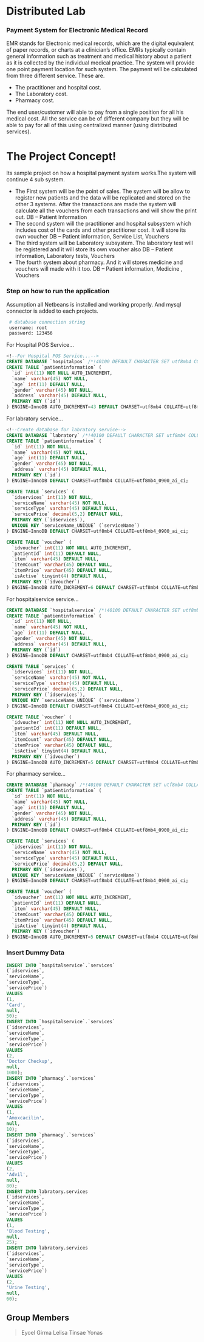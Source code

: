 # Distributed Lab
### Payment System for Electronic Medical Record 
EMR stands for Electronic medical records, which are the digital equivalent of paper records, or charts at a clinician’s office. EMRs typically contain general information such as treatment and medical history about a patient as it is collected by the individual medical practice. The system will provide one point payment location for such system. The payment will be calculated from three different service. These are.
- The practitioner and hospital cost. 
- The Laboratory cost. 
- Pharmacy cost. 

The end user/customer will able to pay from a single position for all his medical cost. All the service can be of different company but they will be able to pay for all of this using centralized manner (using distributed services).

# The Project Concept!
Its sample project on how a hospital payment system works.The system will continue 4 sub system.
  - The First system will be the point of sales. The system will be allow to register new patients and the data will be replicated and stored on the other 3 systems. After the transactions are made the system will calculate all the vouchers from each transactions and will show the print out.
  DB – Patient Information 
  - The second system will the practitioner and hospital subsystem which includes cost of the cards and other practitioner cost. It will store its own voucher 
        DB – Patient information, Service List, Vouchers
  - The third system will be Laboratory subsystem. The laboratory test will be registered and it will store its own voucher also
DB – Patient information, Laboratory tests, Vouchers
  - The fourth system about pharmacy. And it will stores medicine and vouchers will made with it too. 
DB – Patient information, Medicine , Vouchers

### Step on how to run the application
Assumption all Netbeans is installed and working properly. And mysql connector is added to each projects. 
```sh 
 # database connection string
 username: root
 password: 123456
```
For Hospital POS Service...
```sql
<!--For Hospital POS Service...-->
CREATE DATABASE `hospitalpos` /*!40100 DEFAULT CHARACTER SET utf8mb4 COLLATE utf8mb4_0900_ai_ci */ /*!80016 DEFAULT ENCRYPTION='N' */;
CREATE TABLE `patientinformation` (
  `id` int(11) NOT NULL AUTO_INCREMENT,
  `name` varchar(45) NOT NULL,
  `age` int(11) DEFAULT NULL,
  `gender` varchar(45) NOT NULL,
  `address` varchar(45) DEFAULT NULL,
  PRIMARY KEY (`id`)
) ENGINE=InnoDB AUTO_INCREMENT=43 DEFAULT CHARSET=utf8mb4 COLLATE=utf8mb4_0900_ai_ci;
```
For labratory service...
```sql
<!--Create database for labratory service-->
CREATE DATABASE `labratory` /*!40100 DEFAULT CHARACTER SET utf8mb4 COLLATE utf8mb4_0900_ai_ci */ /*!80016 DEFAULT ENCRYPTION='N' */;
CREATE TABLE `patientinformation` (
  `id` int(11) NOT NULL,
  `name` varchar(45) NOT NULL,
  `age` int(11) DEFAULT NULL,
  `gender` varchar(45) NOT NULL,
  `address` varchar(45) DEFAULT NULL,
  PRIMARY KEY (`id`)
) ENGINE=InnoDB DEFAULT CHARSET=utf8mb4 COLLATE=utf8mb4_0900_ai_ci;

CREATE TABLE `services` (
  `idservices` int(11) NOT NULL,
  `serviceName` varchar(45) NOT NULL,
  `serviceType` varchar(45) DEFAULT NULL,
  `servicePrice` decimal(5,2) DEFAULT NULL,
  PRIMARY KEY (`idservices`),
  UNIQUE KEY `serviceName_UNIQUE` (`serviceName`)
) ENGINE=InnoDB DEFAULT CHARSET=utf8mb4 COLLATE=utf8mb4_0900_ai_ci;

CREATE TABLE `voucher` (
  `idvoucher` int(11) NOT NULL AUTO_INCREMENT,
  `patientId` int(11) DEFAULT NULL,
  `item` varchar(45) DEFAULT NULL,
  `itemCount` varchar(45) DEFAULT NULL,
  `itemPrice` varchar(45) DEFAULT NULL,
  `isActive` tinyint(4) DEFAULT NULL,
  PRIMARY KEY (`idvoucher`)
) ENGINE=InnoDB AUTO_INCREMENT=6 DEFAULT CHARSET=utf8mb4 COLLATE=utf8mb4_0900_ai_ci;
```
For hospitalservice service...
```sql
CREATE DATABASE `hospitalservice` /*!40100 DEFAULT CHARACTER SET utf8mb4 COLLATE utf8mb4_0900_ai_ci */ /*!80016 DEFAULT ENCRYPTION='N' */;
CREATE TABLE `patientinformation` (
  `id` int(11) NOT NULL,
  `name` varchar(45) NOT NULL,
  `age` int(11) DEFAULT NULL,
  `gender` varchar(45) NOT NULL,
  `address` varchar(45) DEFAULT NULL,
  PRIMARY KEY (`id`)
) ENGINE=InnoDB DEFAULT CHARSET=utf8mb4 COLLATE=utf8mb4_0900_ai_ci;

CREATE TABLE `services` (
  `idservices` int(11) NOT NULL,
  `serviceName` varchar(45) NOT NULL,
  `serviceType` varchar(45) DEFAULT NULL,
  `servicePrice` decimal(5,2) DEFAULT NULL,
  PRIMARY KEY (`idservices`),
  UNIQUE KEY `serviceName_UNIQUE` (`serviceName`)
) ENGINE=InnoDB DEFAULT CHARSET=utf8mb4 COLLATE=utf8mb4_0900_ai_ci;

CREATE TABLE `voucher` (
  `idvoucher` int(11) NOT NULL AUTO_INCREMENT,
  `patientId` int(11) DEFAULT NULL,
  `item` varchar(45) DEFAULT NULL,
  `itemCount` varchar(45) DEFAULT NULL,
  `itemPrice` varchar(45) DEFAULT NULL,
  `isActive` tinyint(4) DEFAULT NULL,
  PRIMARY KEY (`idvoucher`)
) ENGINE=InnoDB AUTO_INCREMENT=5 DEFAULT CHARSET=utf8mb4 COLLATE=utf8mb4_0900_ai_ci;
```
For pharmacy service...
```sql
CREATE DATABASE `pharmacy` /*!40100 DEFAULT CHARACTER SET utf8mb4 COLLATE utf8mb4_0900_ai_ci */ /*!80016 DEFAULT ENCRYPTION='N' */;
CREATE TABLE `patientinformation` (
  `id` int(11) NOT NULL,
  `name` varchar(45) NOT NULL,
  `age` int(11) DEFAULT NULL,
  `gender` varchar(45) NOT NULL,
  `address` varchar(45) DEFAULT NULL,
  PRIMARY KEY (`id`)
) ENGINE=InnoDB DEFAULT CHARSET=utf8mb4 COLLATE=utf8mb4_0900_ai_ci;

CREATE TABLE `services` (
  `idservices` int(11) NOT NULL,
  `serviceName` varchar(45) NOT NULL,
  `serviceType` varchar(45) DEFAULT NULL,
  `servicePrice` decimal(5,2) DEFAULT NULL,
  PRIMARY KEY (`idservices`),
  UNIQUE KEY `serviceName_UNIQUE` (`serviceName`)
) ENGINE=InnoDB DEFAULT CHARSET=utf8mb4 COLLATE=utf8mb4_0900_ai_ci;

CREATE TABLE `voucher` (
  `idvoucher` int(11) NOT NULL AUTO_INCREMENT,
  `patientId` int(11) DEFAULT NULL,
  `item` varchar(45) DEFAULT NULL,
  `itemCount` varchar(45) DEFAULT NULL,
  `itemPrice` varchar(45) DEFAULT NULL,
  `isActive` tinyint(4) DEFAULT NULL,
  PRIMARY KEY (`idvoucher`)
) ENGINE=InnoDB AUTO_INCREMENT=5 DEFAULT CHARSET=utf8mb4 COLLATE=utf8mb4_0900_ai_ci;

```



### Insert Dummy Data
```sql
INSERT INTO `hospitalservice`.`services`
(`idservices`,
`serviceName`,
`serviceType`,
`servicePrice`)
VALUES
(1,
'Card',
null,
50);
INSERT INTO `hospitalservice`.`services`
(`idservices`,
`serviceName`,
`serviceType`,
`servicePrice`)
VALUES
(2,
'Doctor Checkup',
null,
1000);
INSERT INTO `pharmacy`.`services`
(`idservices`,
`serviceName`,
`serviceType`,
`servicePrice`)
VALUES
(1,
'Amoxcacilin',
null,
10);
INSERT INTO `pharmacy`.`services`
(`idservices`,
`serviceName`,
`serviceType`,
`servicePrice`)
VALUES
(2,
'Advil',
null,
80);
INSERT INTO labratory.services
(`idservices`,
`serviceName`,
`serviceType`,
`servicePrice`)
VALUES
(1,
'Blood Testing',
null,
25);
INSERT INTO labratory.services
(`idservices`,
`serviceName`,
`serviceType`,
`servicePrice`)
VALUES
(2,
'Urine Testing',
null,
60);

```
## Group Members
> Eyoel 
> Girma
> Lelisa
> Tinsae
> Yonas

